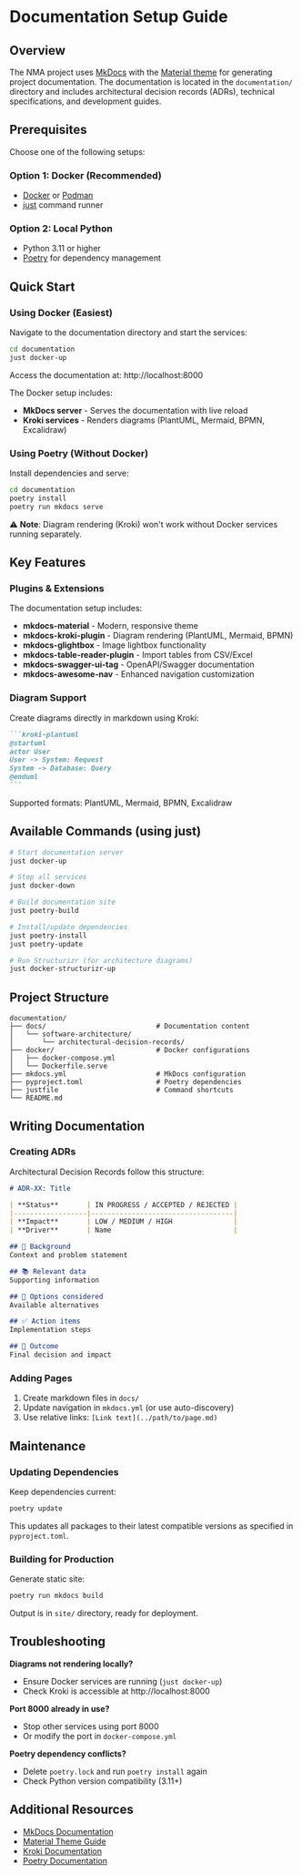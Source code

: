 # Documentation Setup Guide

## Overview

The NMA project uses [MkDocs](https://www.mkdocs.org/) with the [Material theme](https://squidfunk.github.io/mkdocs-material/) for generating project documentation. The documentation is located in the `documentation/` directory and includes architectural decision records (ADRs), technical specifications, and development guides.

## Prerequisites

Choose one of the following setups:

### Option 1: Docker (Recommended)
- [Docker](https://www.docker.com/) or [Podman](https://podman.io/)
- [just](https://github.com/casey/just) command runner

### Option 2: Local Python
- Python 3.11 or higher
- [Poetry](https://python-poetry.org/) for dependency management

## Quick Start

### Using Docker (Easiest)

Navigate to the documentation directory and start the services:

```bash
cd documentation
just docker-up
```

Access the documentation at: http://localhost:8000

The Docker setup includes:
- **MkDocs server** - Serves the documentation with live reload
- **Kroki services** - Renders diagrams (PlantUML, Mermaid, BPMN, Excalidraw)

### Using Poetry (Without Docker)

Install dependencies and serve:

```bash
cd documentation
poetry install
poetry run mkdocs serve
```

⚠️ **Note**: Diagram rendering (Kroki) won't work without Docker services running separately.

## Key Features

### Plugins & Extensions

The documentation setup includes:

- **mkdocs-material** - Modern, responsive theme
- **mkdocs-kroki-plugin** - Diagram rendering (PlantUML, Mermaid, BPMN)
- **mkdocs-glightbox** - Image lightbox functionality
- **mkdocs-table-reader-plugin** - Import tables from CSV/Excel
- **mkdocs-swagger-ui-tag** - OpenAPI/Swagger documentation
- **mkdocs-awesome-nav** - Enhanced navigation customization

### Diagram Support

Create diagrams directly in markdown using Kroki:

````markdown
```kroki-plantuml
@startuml
actor User
User -> System: Request
System -> Database: Query
@enduml
```
````

Supported formats: PlantUML, Mermaid, BPMN, Excalidraw

## Available Commands (using just)

```bash
# Start documentation server
just docker-up

# Stop all services
just docker-down

# Build documentation site
just poetry-build

# Install/update dependencies
just poetry-install
just poetry-update

# Run Structurizr (for architecture diagrams)
just docker-structurizr-up
```

## Project Structure

```
documentation/
├── docs/                           # Documentation content
│   └── software-architecture/
│       └── architectural-decision-records/
├── docker/                         # Docker configurations
│   ├── docker-compose.yml
│   └── Dockerfile.serve
├── mkdocs.yml                      # MkDocs configuration
├── pyproject.toml                  # Poetry dependencies
├── justfile                        # Command shortcuts
└── README.md
```

## Writing Documentation

### Creating ADRs

Architectural Decision Records follow this structure:

```markdown
# ADR-XX: Title

| **Status**       | IN PROGRESS / ACCEPTED / REJECTED |
|------------------|-----------------------------------|
| **Impact**       | LOW / MEDIUM / HIGH               |
| **Driver**       | Name                              |

## 📘 Background
Context and problem statement

## 📚 Relevant data
Supporting information

## 🌈 Options considered
Available alternatives

## ✅ Action items
Implementation steps

## 🌟 Outcome
Final decision and impact
```

### Adding Pages

1. Create markdown files in `docs/`
2. Update navigation in `mkdocs.yml` (or use auto-discovery)
3. Use relative links: `[Link text](../path/to/page.md)`

## Maintenance

### Updating Dependencies

Keep dependencies current:

```bash
poetry update
```

This updates all packages to their latest compatible versions as specified in `pyproject.toml`.

### Building for Production

Generate static site:

```bash
poetry run mkdocs build
```

Output is in `site/` directory, ready for deployment.

## Troubleshooting

**Diagrams not rendering locally?**
- Ensure Docker services are running (`just docker-up`)
- Check Kroki is accessible at http://localhost:8000

**Port 8000 already in use?**
- Stop other services using port 8000
- Or modify the port in `docker-compose.yml`

**Poetry dependency conflicts?**
- Delete `poetry.lock` and run `poetry install` again
- Check Python version compatibility (3.11+)

## Additional Resources

- [MkDocs Documentation](https://www.mkdocs.org/)
- [Material Theme Guide](https://squidfunk.github.io/mkdocs-material/)
- [Kroki Documentation](https://docs.kroki.io/)
- [Poetry Documentation](https://python-poetry.org/docs/)
